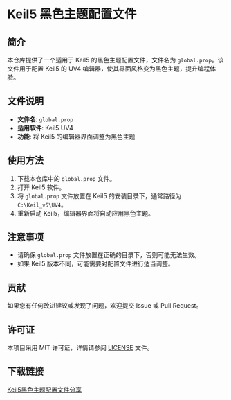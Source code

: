 # Keil5 黑色主题配置文件

## 简介

本仓库提供了一个适用于 Keil5 的黑色主题配置文件，文件名为 `global.prop`。该文件用于配置 Keil5 的 UV4 编辑器，使其界面风格变为黑色主题，提升编程体验。

## 文件说明

- **文件名**: `global.prop`
- **适用软件**: Keil5 UV4
- **功能**: 将 Keil5 的编辑器界面调整为黑色主题

## 使用方法

1. 下载本仓库中的 `global.prop` 文件。
2. 打开 Keil5 软件。
3. 将 `global.prop` 文件放置在 Keil5 的安装目录下，通常路径为 `C:\Keil_v5\UV4`。
4. 重新启动 Keil5，编辑器界面将自动应用黑色主题。

## 注意事项

- 请确保 `global.prop` 文件放置在正确的目录下，否则可能无法生效。
- 如果 Keil5 版本不同，可能需要对配置文件进行适当调整。

## 贡献

如果您有任何改进建议或发现了问题，欢迎提交 Issue 或 Pull Request。

## 许可证

本项目采用 MIT 许可证，详情请参阅 [LICENSE](LICENSE) 文件。

## 下载链接

[Keil5黑色主题配置文件分享](https://pan.quark.cn/s/df88b94be176)